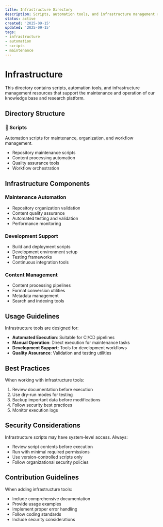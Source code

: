 ```yaml
---
title: Infrastructure Directory
description: Scripts, automation tools, and infrastructure management resources
status: active
created: '2025-09-15'
updated: '2025-09-15'
tags:
- infrastructure
- automation
- scripts
- maintenance
---
```


# Infrastructure

This directory contains scripts, automation tools, and infrastructure management resources that support the maintenance and operation of our knowledge base and research platform.

## Directory Structure

### 🤖 Scripts
Automation scripts for maintenance, organization, and workflow management.

- Repository maintenance scripts
- Content processing automation
- Quality assurance tools
- Workflow orchestration

## Infrastructure Components

### Maintenance Automation
- Repository organization validation
- Content quality assurance
- Automated testing and validation
- Performance monitoring

### Development Support
- Build and deployment scripts
- Development environment setup
- Testing frameworks
- Continuous integration tools

### Content Management
- Content processing pipelines
- Format conversion utilities
- Metadata management
- Search and indexing tools

## Usage Guidelines

Infrastructure tools are designed for:

- **Automated Execution**: Suitable for CI/CD pipelines
- **Manual Operation**: Direct execution for maintenance tasks
- **Development Support**: Tools for development workflows
- **Quality Assurance**: Validation and testing utilities

## Best Practices

When working with infrastructure tools:

1. Review documentation before execution
2. Use dry-run modes for testing
3. Backup important data before modifications
4. Follow security best practices
5. Monitor execution logs

## Security Considerations

Infrastructure scripts may have system-level access. Always:

- Review script contents before execution
- Run with minimal required permissions
- Use version-controlled scripts only
- Follow organizational security policies

## Contribution Guidelines

When adding infrastructure tools:

- Include comprehensive documentation
- Provide usage examples
- Implement proper error handling
- Follow coding standards
- Include security considerations
